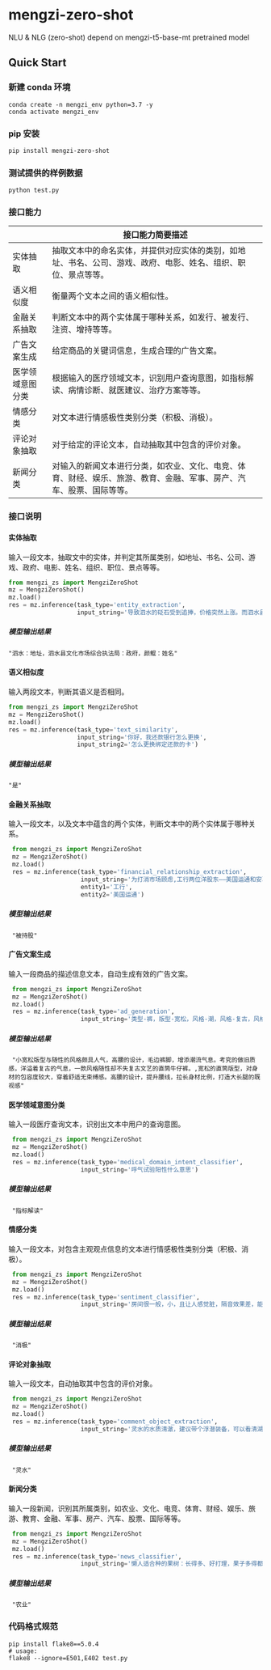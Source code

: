 # mengzi-zero-shot
NLU &amp; NLG (zero-shot) depend on mengzi-t5-base-mt pretrained model

## Quick Start
### 新建 conda 环境
```
conda create -n mengzi_env python=3.7 -y
conda activate mengzi_env
```

### pip 安装
```bash
pip install mengzi-zero-shot
```

### 测试提供的样例数据
```
python test.py
```

### 接口能力

|                  | 接口能力简要描述                                             |
| ---------------- | ------------------------------------------------------------ |
| 实体抽取         | 抽取文本中的命名实体，并提供对应实体的类别，如地址、书名、公司、游戏、政府、电影、姓名、组织、职位、景点等等。 |
| 语义相似度       | 衡量两个文本之间的语义相似性。                                       | 
| 金融关系抽取     | 判断文本中的两个实体属于哪种关系，如发行、被发行、注资、增持等等。                           | 
| 广告文案生成     | 给定商品的关键词信息，生成合理的广告文案。                     | 
| 医学领域意图分类 | 根据输入的医疗领域文本，识别用户查询意图，如指标解读、病情诊断、就医建议、治疗方案等等。                         |
| 情感分类         | 对文本进行情感极性类别分类（积极、消极）。 | EPRSTMT   |
| 评论对象抽取         | 对于给定的评论文本，自动抽取其中包含的评价对象。                 | 
| 新闻分类         | 对输入的新闻文本进行分类，如农业、文化、电竞、体育、财经、娱乐、旅游、教育、金融、军事、房产、汽车、股票、国际等等。 | 



### 接口说明

#### 实体抽取

输入一段文本，抽取文中的实体，并判定其所属类别，如地址、书名、公司、游戏、政府、电影、姓名、组织、职位、景点等等。

```python
from mengzi_zs import MengziZeroShot
mz = MengziZeroShot()
mz.load()
res = mz.inference(task_type='entity_extraction', 
                   input_string='导致泗水的砭石受到追捧，价格突然上涨。而泗水县文化市场综合执法局颜鲲表示，根据监控')
```

##### 模型输出结果

```
"泗水：地址，泗水县文化市场综合执法局：政府，颜鲲：姓名"
```



#### 语义相似度

输入两段文本，判断其语义是否相同。

```python
from mengzi_zs import MengziZeroShot
mz = MengziZeroShot()
mz.load()
res = mz.inference(task_type='text_similarity', 
                   input_string='你好，我还款银行怎么更换',
                   input_string2='怎么更换绑定还款的卡')
```

##### 模型输出结果

```
"是"
```



#### 金融关系抽取

输入一段文本，以及文本中蕴含的两个实体，判断文本中的两个实体属于哪种关系。

```python
 from mengzi_zs import MengziZeroShot
 mz = MengziZeroShot()
 mz.load()
 res = mz.inference(task_type='financial_relationship_extraction', 
                    input_string='为打消市场顾虑,工行两位洋股东——美国运通和安联集团昨晚做出承诺,近期不会减持工行H股。',
                    entity1='工行',
                   	entity2='美国运通')
```

##### 模型输出结果

```
 "被持股"
```



#### 广告文案生成

输入一段商品的描述信息文本，自动生成有效的广告文案。

```python
 from mengzi_zs import MengziZeroShot
 mz = MengziZeroShot()
 mz.load()
 res = mz.inference(task_type='ad_generation', 
                    input_string='类型-裤，版型-宽松，风格-潮，风格-复古，风格-文艺，图案-复古，裤型-直筒裤，裤腰型-高腰，裤口-毛边')
```

##### 模型输出结果

```
 "小宽松版型与随性的风格颇具人气，高腰的设计，毛边裤脚，增添潮流气息。考究的做旧质感，洋溢着复古的气息，一款风格随性却不失复古文艺的直筒牛仔裤。,宽松的直筒版型，对身材的包容度较大，穿着舒适无束缚感。高腰的设计，提升腰线，拉长身材比例，打造大长腿的既视感"
```



#### 医学领域意图分类

输入一段医疗查询文本，识别出文本中用户的查询意图。

```python
 from mengzi_zs import MengziZeroShot
 mz = MengziZeroShot()
 mz.load()
 res = mz.inference(task_type='medical_domain_intent_classifier', 
                    input_string='呼气试验阳性什么意思')
```

##### 模型输出结果

```
 "指标解读"
```



#### 情感分类

输入一段文本，对包含主观观点信息的文本进行情感极性类别分类（积极、消极）。

```python
 from mengzi_zs import MengziZeroShot
 mz = MengziZeroShot()
 mz.load()
 res = mz.inference(task_type='sentiment_classifier', 
                    input_string='房间很一般，小，且让人感觉脏，隔音效果差，能听到走廊的人讲话，走廊光线昏暗，旁边没有什么可吃')
```

##### 模型输出结果

```
 "消极"
```



#### 评论对象抽取

输入一段文本，自动抽取其中包含的评价对象。

```python
 from mengzi_zs import MengziZeroShot
 mz = MengziZeroShot()
 mz.load()
 res = mz.inference(task_type='comment_object_extraction', 
                    input_string='灵水的水质清澈，建议带个浮潜装备，可以看清湖里的小鱼。')
```

##### 模型输出结果

```
 "灵水"
```





#### 新闻分类

输入一段新闻，识别其所属类别，如农业、文化、电竞、体育、财经、娱乐、旅游、教育、金融、军事、房产、汽车、股票、国际等等。

```python
 from mengzi_zs import MengziZeroShot
 mz = MengziZeroShot()
 mz.load()
 res = mz.inference(task_type='news_classifier', 
                    input_string='懒人适合种的果树：长得多、好打理，果子多得都得送邻居吃')
```

##### 模型输出结果

```
 "农业"
```


### 代码格式规范
```
pip install flake8==5.0.4
# usage: 
flake8 --ignore=E501,E402 test.py
```
